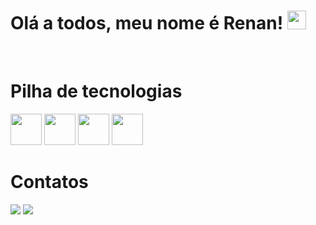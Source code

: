 # Olá a todos, meu nome é Renan! <img src="https://media.giphy.com/media/hvRJCLFzcasrR4ia7z/giphy.gif" width="30">
</br>

# Pilha de tecnologias

<div aling="center">
  <img width="50" src="https://cdn.jsdelivr.net/gh/devicons/devicon@latest/icons/html5/html5-original.svg" />
  <img width="50" src="https://cdn.jsdelivr.net/gh/devicons/devicon@latest/icons/css3/css3-original.svg" />
  <img width="50" src="https://cdn.jsdelivr.net/gh/devicons/devicon@latest/icons/javascript/javascript-original.svg" />
  <img width="50" src="https://cdn.jsdelivr.net/gh/devicons/devicon@latest/icons/vscode/vscode-original.svg" />
</div>

# Contatos

<div> 
  <a href = "mailto:renansousa26ti@gmail.com"><img src="https://img.shields.io/badge/-Gmail-%23333?style=for-the-badge&logo=gmail&logoColor=white" target="_blank"></a>
  <a href="https://www.linkedin.com/in/renan-sousa-19b7a531a/" target="_blank"><img src="https://img.shields.io/badge/-LinkedIn-%230077B5?style=for-the-badge&logo=linkedin&logoColor=white" target="_blank"></a> 
</div>
